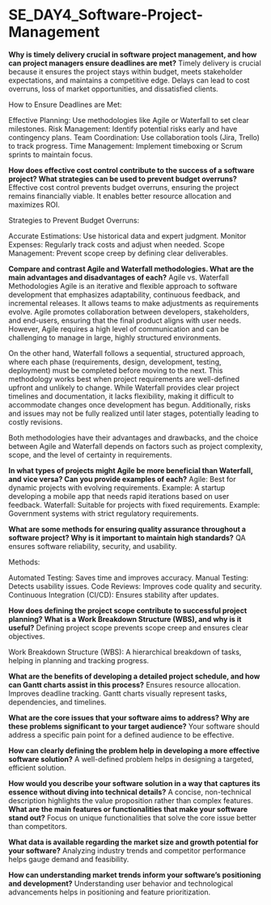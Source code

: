 # SE_DAY4_Software-Project-Management
**Why is timely delivery crucial in software project management, and how can project managers ensure deadlines are met?**
Timely delivery is crucial because it ensures the project stays within budget, meets stakeholder expectations, and maintains a competitive edge. Delays can lead to cost overruns, loss of market opportunities, and dissatisfied clients.

How to Ensure Deadlines are Met:

Effective Planning: Use methodologies like Agile or Waterfall to set clear milestones.
Risk Management: Identify potential risks early and have contingency plans.
Team Coordination: Use collaboration tools (Jira, Trello) to track progress.
Time Management: Implement timeboxing or Scrum sprints to maintain focus.

**How does effective cost control contribute to the success of a software project? What strategies can be used to prevent budget overruns?**
Effective cost control prevents budget overruns, ensuring the project remains financially viable. It enables better resource allocation and maximizes ROI.

Strategies to Prevent Budget Overruns:

Accurate Estimations: Use historical data and expert judgment.
Monitor Expenses: Regularly track costs and adjust when needed.
Scope Management: Prevent scope creep by defining clear deliverables.

**Compare and contrast Agile and Waterfall methodologies. What are the main advantages and disadvantages of each?**
Agile vs. Waterfall Methodologies
Agile is an iterative and flexible approach to software development that emphasizes adaptability, continuous feedback, and incremental releases. It allows teams to make adjustments as requirements evolve. Agile promotes collaboration between developers, stakeholders, and end-users, ensuring that the final product aligns with user needs. However, Agile requires a high level of communication and can be challenging to manage in large, highly structured environments.

On the other hand, Waterfall follows a sequential, structured approach, where each phase (requirements, design, development, testing, deployment) must be completed before moving to the next. This methodology works best when project requirements are well-defined upfront and unlikely to change. While Waterfall provides clear project timelines and documentation, it lacks flexibility, making it difficult to accommodate changes once development has begun. Additionally, risks and issues may not be fully realized until later stages, potentially leading to costly revisions.

Both methodologies have their advantages and drawbacks, and the choice between Agile and Waterfall depends on factors such as project complexity, scope, and the level of certainty in requirements.

**In what types of projects might Agile be more beneficial than Waterfall, and vice versa? Can you provide examples of each?**
Agile: Best for dynamic projects with evolving requirements.
Example: A startup developing a mobile app that needs rapid iterations based on user feedback.
Waterfall: Suitable for projects with fixed requirements.
Example: Government systems with strict regulatory requirements.

**What are some methods for ensuring quality assurance throughout a software project? Why is it important to maintain high standards?**
QA ensures software reliability, security, and usability.

Methods:

Automated Testing: Saves time and improves accuracy.
Manual Testing: Detects usability issues.
Code Reviews: Improves code quality and security.
Continuous Integration (CI/CD): Ensures stability after updates.

**How does defining the project scope contribute to successful project planning? What is a Work Breakdown Structure (WBS), and why is it useful?**
Defining project scope prevents scope creep and ensures clear objectives.

Work Breakdown Structure (WBS): A hierarchical breakdown of tasks, helping in planning and tracking progress.

**What are the benefits of developing a detailed project schedule, and how can Gantt charts assist in this process?**
Ensures resource allocation.
Improves deadline tracking.
Gantt charts visually represent tasks, dependencies, and timelines.

**What are the core issues that your software aims to address? Why are these problems significant to your target audience?**
Your software should address a specific pain point for a defined audience to be effective.

**How can clearly defining the problem help in developing a more effective software solution?**
A well-defined problem helps in designing a targeted, efficient solution.

**How would you describe your software solution in a way that captures its essence without diving into technical details?**
A concise, non-technical description highlights the value proposition rather than complex features.
**What are the main features or functionalities that make your software stand out?**
Focus on unique functionalities that solve the core issue better than competitors.

**What data is available regarding the market size and growth potential for your software?**
Analyzing industry trends and competitor performance helps gauge demand and feasibility.

**How can understanding market trends inform your software’s positioning and development?**
Understanding user behavior and technological advancements helps in positioning and feature prioritization.
